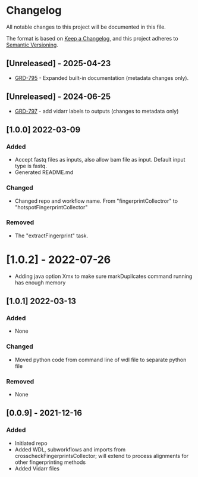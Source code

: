 # Changelog
All notable changes to this project will be documented in this file.

The format is based on [Keep a Changelog](https://keepachangelog.com/en/1.0.0/),
and this project adheres to [Semantic Versioning](https://semver.org/spec/v2.0.0.html).

## [Unreleased] - 2025-04-23
- [GRD-795](https://jira.oicr.on.ca/browse/GRD-795) - Expanded built-in documentation (metadata changes only).

## [Unreleased] - 2024-06-25
- [GRD-797](https://jira.oicr.on.ca/browse/GRD-797) - add vidarr labels to outputs (changes to metadata only)

## [1.0.0] 2022-03-09
### Added
- Accept fastq files as inputs, also allow bam file as input. Default input type is fastq.
- Generated README.md

### Changed
- Changed repo and workflow name. From "fingerprintCollectror" to "hotspotFingerprintCollector"

### Removed
- The "extractFingerprint" task.

# [1.0.2] - 2022-07-26
- Adding java option Xmx to make sure markDupilcates command running has enough memory 

## [1.0.1] 2022-03-13
### Added 
- None

### Changed
- Moved python code from command line of wdl file to separate python file

### Removed 
- None

## [0.0.9] - 2021-12-16
### Added
- Initiated repo
- Added WDL, subworkflows and imports from crosscheckFingerprintsCollector; will extend to process alignments for other fingerprinting methods
- Added Vidarr files

